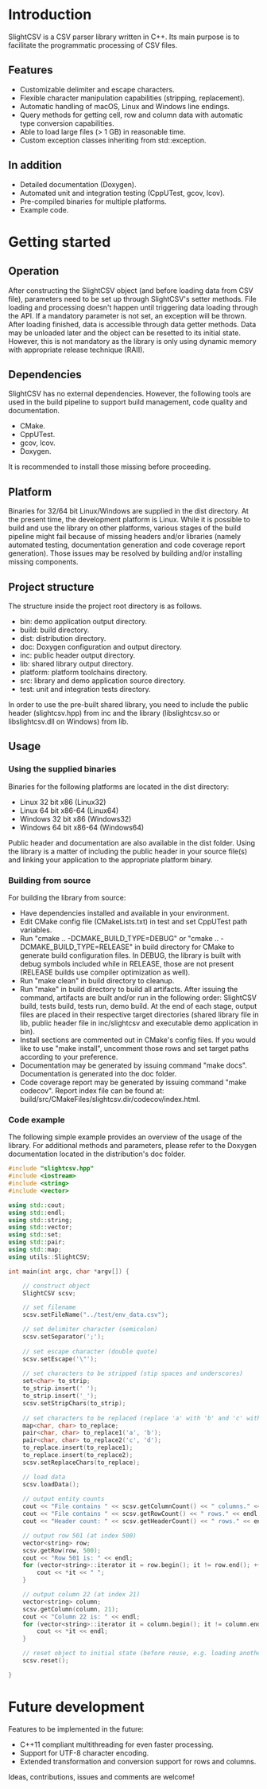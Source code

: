  # Introduction

 SlightCSV is a CSV parser library written in C++. Its main purpose is to facilitate the programmatic processing of
 CSV files.

 ## Features

 * Customizable delimiter and escape characters.
 * Flexible character manipulation capabilities (stripping, replacement).
 * Automatic handling of macOS, Linux and Windows line endings.
 * Query methods for getting cell, row and column data with automatic type conversion capabilities.
 * Able to load large files (> 1 GB) in reasonable time.
 * Custom exception classes inheriting from std::exception.

 ## In addition

 * Detailed documentation (Doxygen).
 * Automated unit and integration testing (CppUTest, gcov, lcov).
 * Pre-compiled binaries for multiple platforms.
 * Example code.

 # Getting started

 ## Operation

 After constructing the SlightCSV object (and before loading data from CSV file), parameters need to be set up through SlightCSV's setter methods. File loading and processing doesn't happen until triggering data loading through the API. If a mandatory parameter is not set, an exception will be thrown. After loading finished, data is accessible through data getter methods. Data may be unloaded later and the object can be resetted to its initial state. However, this is not mandatory as the library is only using dynamic memory with appropriate release technique (RAII).

 ## Dependencies

 SlightCSV has no external dependencies. However, the following tools are used in the build pipeline to support build management, code quality and documentation.

 * CMake.
 * CppUTest.
 * gcov, lcov.
 * Doxygen.

 It is recommended to install those missing before proceeding.

## Platform

  Binaries for 32/64 bit Linux/Windows are supplied in the dist directory. At the present time, the development platform is Linux. While it is possible to build and use the library on other platforms, various stages of the build pipeline might fail because of missing headers and/or libraries (namely automated testing, documentation generation and code coverage report generation). Those issues may be resolved by building and/or installing missing components.

 ## Project structure

 The structure inside the project root directory is as follows.

 * bin: demo application output directory.
 * build: build directory.
 * dist: distribution directory.
 * doc: Doxygen configuration and output directory.
 * inc: public header output directory.
 * lib: shared library output directory.
 * platform: platform toolchains directory.
 * src: library and demo application source directory.
 * test: unit and integration tests directory.

 In order to use the pre-built shared library, you need to include the public header (slightcsv.hpp) from inc and the 
 library (libslightcsv.so or libslightcsv.dll on Windows) from lib.

 ## Usage

 ### Using the supplied binaries

 Binaries for the following platforms are located in the dist directory:
 
  * Linux 32 bit x86 (Linux32)
  * Linux 64 bit x86-64 (Linux64)
  * Windows 32 bit x86 (Windows32)
  * Windows 64 bit x86-64 (Windows64)

 Public header and documentation are also available in the dist folder. Using the library is a matter of including the public header in your source file(s) and linking your application to the appropriate platform binary.

 ### Building from source

 For building the library from source:

 * Have dependencies installed and available in your environment.
 * Edit CMake config file (CMakeLists.txt) in test and set CppUTest path variables.
 * Run "cmake .. -DCMAKE_BUILD_TYPE=DEBUG" or "cmake .. -DCMAKE_BUILD_TYPE=RELEASE" in build directory for CMake to generate build configuration files. In DEBUG, the library is built with debug symbols included while in RELEASE, those are not present (RELEASE builds use compiler optimization as well).
 * Run "make clean" in build directory to cleanup.
 * Run "make" in build directory to build all artifacts. After issuing the command, artifacts are built and/or run in the following order: SlightCSV build, tests build, tests run, demo build. At the end of each stage, output files are placed in their respective target directories (shared library file in lib, public header file in inc/slightcsv and executable demo application in bin).
 * Install sections are commented out in CMake's config files. If you would like to use "make install", uncomment those rows and set target paths according to your preference.
 * Documentation may be generated by issuing command "make docs". Documentation is generated into the doc folder.
 * Code coverage report may be generated by issuing command "make codecov". Report index file can be found at: build/src/CMakeFiles/slightcsv.dir/codecov/index.html.

### Code example

The following simple example provides an overview of the usage of the library. For additional methods and parameters, please refer to the Doxygen documentation located in the distribution's doc folder.

```cpp
#include "slightcsv.hpp"
#include <iostream>
#include <string>
#include <vector>

using std::cout;
using std::endl;
using std::string;
using std::vector;
using std::set;
using std::pair;
using std::map;
using utils::SlightCSV;

int main(int argc, char *argv[]) {

    // construct object
    SlightCSV scsv;

    // set filename
    scsv.setFileName("../test/env_data.csv");

    // set delimiter character (semicolon)
    scsv.setSeparator(';');
    
    // set escape character (double quote)
    scsv.setEscape('\"');
    
    // set characters to be stripped (stip spaces and underscores)
    set<char> to_strip;
    to_strip.insert(' ');
    to_strip.insert('_');
    scsv.setStripChars(to_strip);
    
    // set characters to be replaced (replace 'a' with 'b' and 'c' with 'd')
    map<char, char> to_replace;
    pair<char, char> to_replace1('a', 'b');
    pair<char, char> to_replace2('c', 'd');
    to_replace.insert(to_replace1);
    to_replace.insert(to_replace2);
    scsv.setReplaceChars(to_replace);

    // load data
    scsv.loadData();
    
    // output entity counts
    cout << "File contains " << scsv.getColumnCount() << " columns." << endl;
    cout << "File contains " << scsv.getRowCount() << " rows." << endl;
    cout << "Header count: " << scsv.getHeaderCount() << " rows." << endl;

    // output row 501 (at index 500)
    vector<string> row;
    scsv.getRow(row, 500);
    cout << "Row 501 is: " << endl;
    for (vector<string>::iterator it = row.begin(); it != row.end(); ++it) {
        cout << *it << " ";
    }

    // output column 22 (at index 21)
    vector<string> column;
    scsv.getColumn(column, 21);
    cout << "Column 22 is: " << endl;
    for (vector<string>::iterator it = column.begin(); it != column.end(); ++it) {
        cout << *it << endl;
    }

    // reset object to initial state (before reuse, e.g. loading another file)
    scsv.reset();

}
```

# Future development

Features to be implemented in the future:

 * C++11 compliant multithreading for even faster processing.
 * Support for UTF-8 character encoding.
 * Extended transformation and conversion support for rows and columns.

 Ideas, contributions, issues and comments are welcome!
